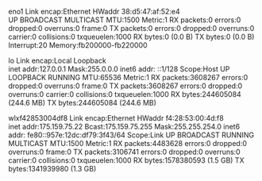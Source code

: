 eno1      Link encap:Ethernet  HWaddr 38:d5:47:af:52:e4  
          UP BROADCAST MULTICAST  MTU:1500  Metric:1
          RX packets:0 errors:0 dropped:0 overruns:0 frame:0
          TX packets:0 errors:0 dropped:0 overruns:0 carrier:0
          collisions:0 txqueuelen:1000 
          RX bytes:0 (0.0 B)  TX bytes:0 (0.0 B)
          Interrupt:20 Memory:fb200000-fb220000 

lo        Link encap:Local Loopback  
          inet addr:127.0.0.1  Mask:255.0.0.0
          inet6 addr: ::1/128 Scope:Host
          UP LOOPBACK RUNNING  MTU:65536  Metric:1
          RX packets:3608267 errors:0 dropped:0 overruns:0 frame:0
          TX packets:3608267 errors:0 dropped:0 overruns:0 carrier:0
          collisions:0 txqueuelen:1000 
          RX bytes:244605084 (244.6 MB)  TX bytes:244605084 (244.6 MB)

wlxf42853004df8 Link encap:Ethernet  HWaddr f4:28:53:00:4d:f8  
          inet addr:175.159.75.22  Bcast:175.159.75.255  Mask:255.255.254.0
          inet6 addr: fe80::957e:12dc:df79:3f43/64 Scope:Link
          UP BROADCAST RUNNING MULTICAST  MTU:1500  Metric:1
          RX packets:4483628 errors:0 dropped:0 overruns:0 frame:0
          TX packets:3106741 errors:0 dropped:0 overruns:0 carrier:0
          collisions:0 txqueuelen:1000 
          RX bytes:1578380593 (1.5 GB)  TX bytes:1341939980 (1.3 GB)

